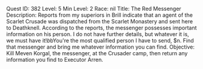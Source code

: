 Quest ID: 382
Level: 5
Min Level: 2
Race: nil
Title: The Red Messenger
Description: Reports from my superiors in Brill indicate that an agent of the Scarlet Crusade was dispatched from the Scarlet Monastery and sent here to Deathknell. According to the reports, the messenger possesses important information on his person. I do not have further details, but whatever it is, we must have it!$b$bYou're the most qualified person I have to send, $n. Find that messenger and bring me whatever information you can find.
Objective: Kill Meven Korgal, the messenger, at the Crusader camp, then return any information you find to Executor Arren.
